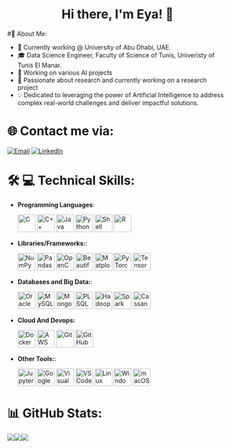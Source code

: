<h1 align="center">Hi there, I'm Eya! 👋</h1>

#👩 About Me:
- 💼 Currently working @ University of Abu Dhabi, UAE.
- 🎓 Data Science Engineer, Faculty of Science of Tunis, Univeristy of Tunis El Manar.
- 🔬 Working on various AI projects
- 🌱 Passionate about research and currently working on a research project
- 💡 Dedicated to leveraging the power of Artificial Intelligence to address complex real-world challenges and deliver impactful solutions. 





# 🌐 Contact me via:
[![Email](https://img.shields.io/badge/Email-%230078D4.svg?style=for-the-badge&logo=microsoft-outlook&logoColor=white)](mailto:eya.besbes@etudiant-fst.utm.tn)
[![LinkedIn](https://img.shields.io/badge/LinkedIn-%230077B5.svg?style=for-the-badge&logo=linkedin&logoColor=white)](https://www.linkedin.com/in/eya-besbes/)

# 🛠️ 💻 Technical Skills:

- **Programming Languages**:
  <p>
    <!-- C -->
    <img src="https://cdn.jsdelivr.net/gh/devicons/devicon/icons/c/c-original.svg" width="40" height="40" alt="C" />

    <!-- C++ -->
    <img src="https://cdn.jsdelivr.net/gh/devicons/devicon/icons/cplusplus/cplusplus-original.svg" width="40" height="40" alt="C++" />

    <!-- Java -->
    <img src="https://cdn.jsdelivr.net/gh/devicons/devicon/icons/java/java-original.svg" width="40" height="40" alt="Java" />

    <!-- Python -->
    <img src="https://cdn.jsdelivr.net/gh/devicons/devicon/icons/python/python-original.svg" width="40" height="40" alt="Python" />
    <!-- Shell -->
    <img src="https://cdn.jsdelivr.net/gh/devicons/devicon/icons/bash/bash-original.svg" width="40" height="40" alt="Shell" />
    <!-- R -->
    <img src="https://cdn.jsdelivr.net/gh/devicons/devicon/icons/r/r-original.svg" width="40" height="40" alt="R" />
  </p>
  
- **Libraries/Frameworks:**: 
  <p>
     <!-- NumPy -->
    <img src="https://cdn.jsdelivr.net/gh/devicons/devicon/icons/numpy/numpy-original.svg" width="40" height="40" alt="NumPy" />
  
    <!-- Pandas -->
    <img src="https://cdn.jsdelivr.net/gh/devicons/devicon/icons/pandas/pandas-original.svg" width="40" height="40" alt="Pandas" />
    <!-- OpenCV -->
    <img src="https://cdn.jsdelivr.net/gh/devicons/devicon/icons/tensorflow/opencv-original.svg" width="40" height="40" alt="OpenCV" />
     <!-- BeautifulSoup -->
    <img src="https://cdn.jsdelivr.net/gh/devicons/devicon/icons/tensorflow/beutifulsoup-original.svg" width="40" height="40" alt="BeautifulSoup" />

    
  
    <!-- Matplotlib -->
    <img src="https://upload.wikimedia.org/wikipedia/commons/8/84/Matplotlib_icon.svg" width="40" height="40" alt="Matplotlib" />
    <!-- PyTorch -->
    <img src="https://cdn.jsdelivr.net/gh/devicons/devicon/icons/pytorch/pytorch-original.svg" width="40" height="40" alt="PyTorch" />

    <!-- TensorFlow -->
    <img src="https://cdn.jsdelivr.net/gh/devicons/devicon/icons/tensorflow/tensorflow-original.svg" width="40" height="40" alt="TensorFlow" />
    </p>
    


 - **Databases and Big Data:**:    

    <p>
    <!-- Oracle -->
    <img src="https://cdn.jsdelivr.net/gh/devicons/devicon/icons/oracle/oracle-original.svg" width="40" height="40" alt="Oracle" />

    <!-- MySQL -->
    <img src="https://cdn.jsdelivr.net/gh/devicons/devicon/icons/mysql/mysql-original.svg" width="40" height="40" alt="MySQL" />

    <!-- MongoDB -->
    <img src="https://cdn.jsdelivr.net/gh/devicons/devicon/icons/mongodb/mongodb-original.svg" width="40" height="40" alt="MongoDB" />    
    <!-- PL/SQL -->
    <img src="https://cdn.jsdelivr.net/gh/devicons/devicon/icons/docker/plsql-original.svg" width="40" height="40" alt="PLSQL" />

     <!-- Hadoop -->
    <img src="https://cdn.jsdelivr.net/gh/devicons/devicon/icons/docker/hadoop-original.svg" width="40" height="40" alt="Hadoop" />

    <!-- Spark -->
    <img src="https://cdn.jsdelivr.net/gh/devicons/devicon/icons/docker/spark-original.svg" width="40" height="40" alt="Spark" />

    
    <!-- Cassandra -->
    <img src="https://cdn.jsdelivr.net/gh/devicons/devicon/icons/docker/cassandra-original.svg" width="40" height="40" alt="Cassandra" />

    </p>

- **Cloud And Devops:**

  <p>

    <!-- Docker -->
    <img src="https://cdn.jsdelivr.net/gh/devicons/devicon/icons/docker/docker-original.svg" width="40" height="40" alt="Docker" />

    <!-- AWS -->
    <img src="https://cdn.jsdelivr.net/gh/devicons/devicon/icons/amazonwebservices/amazonwebservices-original-wordmark.svg" width="40" height="40" alt="AWS" />

    <!-- Git -->
    <img src="https://cdn.jsdelivr.net/gh/devicons/devicon/icons/git/git-original.svg" width="40" height="40" alt="Git" />

    <!-- GitHub -->
    <img src="https://cdn.jsdelivr.net/gh/devicons/devicon/icons/github/github-original.svg" width="40" height="40" alt="GitHub" />
  </p>

- **Other Tools:**:
  <p>  
  <!-- Jupyter -->
  <img src="https://cdn.jsdelivr.net/gh/devicons/devicon/icons/jupyter/jupyter-original.svg" width="40" height="40" alt="Jupyter" />

  <!-- Google Colab -->
  <img src="https://upload.wikimedia.org/wikipedia/commons/d/d0/Google_Colaboratory_SVG_Logo.svg" width="40" height="40" alt="Google Colab" />

  <!-- Visual Studio -->
  <img src="https://cdn.jsdelivr.net/gh/devicons/devicon/icons/visualstudio/visualstudio-original.svg" width="40" height="40" alt="Visual Studio" />
  
  <!-- VS Code -->
  <img src="https://cdn.jsdelivr.net/gh/devicons/devicon/icons/vscode/vscode-original.svg" width="40" height="40" alt="VS Code" />

  <!-- Linux -->
  <img src="https://cdn.jsdelivr.net/gh/devicons/devicon/icons/linux/linux-original.svg" width="40" height="40" alt="Linux" />
  
  <!-- Windows -->
  <img src="https://cdn.jsdelivr.net/gh/devicons/devicon/icons/windows8/windows8-original.svg" width="40" height="40" alt="Windows" />
  
  <!-- macOS -->
  <img src="https://cdn.jsdelivr.net/gh/devicons/devicon/icons/apple/apple-original.svg" width="40" height="40" alt="macOS" />

</p>


# 📊 GitHub Stats:
![](https://github-readme-streak-stats.herokuapp.com/?user=eyabesbes&hide_border=false)![](https://github-readme-stats.vercel.app/api?username=eyabesbes&hide_border=false&include_all_commits=true&count_private=true)![](https://github-readme-stats.vercel.app/api/top-langs/?username=eyabesbes&hide_border=false&include_all_commits=true&count_private=true&layout=compact)
